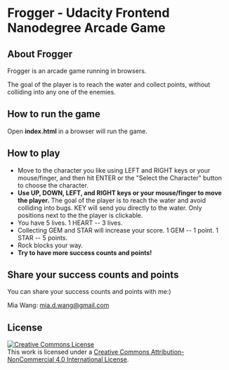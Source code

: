 # Frogger - Udacity Frontend Nanodegree Arcade Game

## About Frogger

Frogger is an arcade game running in browsers.

The goal of the player is to reach the water and collect points, without colliding into any one of the enemies.

## How to run the game

Open **index.html** in a browser will run the game.

## How to play

- Move to the character you like using LEFT and RIGHT keys or your mouse/finger, and then hit ENTER or the "Select the Character" button to choose the character.
- **Use UP, DOWN, LEFT, and RIGHT keys or your mouse/finger to move the player.** The goal of the player is to reach the water and avoid colliding into bugs. KEY will send you directly to the water. Only positions next to the the player is clickable.
- You have 5 lives. 1 HEART -- 3 lives.
- Collecting GEM and STAR will increase your score. 1 GEM -- 1 point. 1 STAR -- 5 points.
- Rock blocks your way.</li>
- **Try to have more success counts and points!**

## Share your success counts and points

You can share your success counts and points with me:)

Mia Wang: mia.d.wang@gmail.com

## License

<a rel="license" href="http://creativecommons.org/licenses/by-nc/4.0/"><img alt="Creative Commons License" style="border-width:0" src="https://i.creativecommons.org/l/by-nc/4.0/88x31.png" /></a><br />This work is licensed under a <a rel="license" href="http://creativecommons.org/licenses/by-nc/4.0/">Creative Commons Attribution-NonCommercial 4.0 International License</a>.
